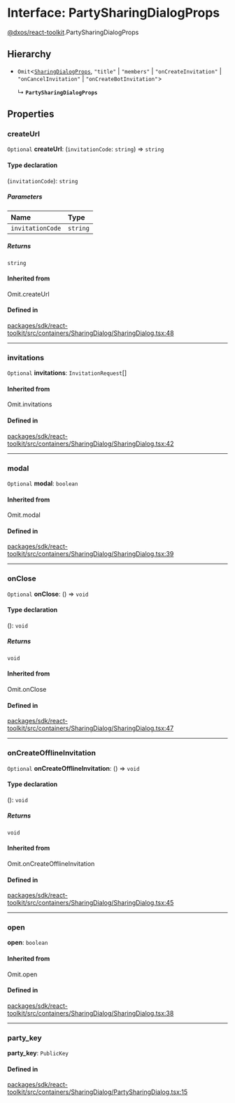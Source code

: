 # Interface: PartySharingDialogProps

[@dxos/react-toolkit](../modules/dxos_react_toolkit.md).PartySharingDialogProps

## Hierarchy

- `Omit`<[`SharingDialogProps`](dxos_react_toolkit.SharingDialogProps.md), ``"title"`` \| ``"members"`` \| ``"onCreateInvitation"`` \| ``"onCancelInvitation"`` \| ``"onCreateBotInvitation"``\>

  ↳ **`PartySharingDialogProps`**

## Properties

### createUrl

 `Optional` **createUrl**: (`invitationCode`: `string`) => `string`

#### Type declaration

(`invitationCode`): `string`

##### Parameters

| Name | Type |
| :------ | :------ |
| `invitationCode` | `string` |

##### Returns

`string`

#### Inherited from

Omit.createUrl

#### Defined in

[packages/sdk/react-toolkit/src/containers/SharingDialog/SharingDialog.tsx:48](https://github.com/dxos/dxos/blob/main/packages/sdk/react-toolkit/src/containers/SharingDialog/SharingDialog.tsx#L48)

___

### invitations

 `Optional` **invitations**: `InvitationRequest`[]

#### Inherited from

Omit.invitations

#### Defined in

[packages/sdk/react-toolkit/src/containers/SharingDialog/SharingDialog.tsx:42](https://github.com/dxos/dxos/blob/main/packages/sdk/react-toolkit/src/containers/SharingDialog/SharingDialog.tsx#L42)

___

### modal

 `Optional` **modal**: `boolean`

#### Inherited from

Omit.modal

#### Defined in

[packages/sdk/react-toolkit/src/containers/SharingDialog/SharingDialog.tsx:39](https://github.com/dxos/dxos/blob/main/packages/sdk/react-toolkit/src/containers/SharingDialog/SharingDialog.tsx#L39)

___

### onClose

 `Optional` **onClose**: () => `void`

#### Type declaration

(): `void`

##### Returns

`void`

#### Inherited from

Omit.onClose

#### Defined in

[packages/sdk/react-toolkit/src/containers/SharingDialog/SharingDialog.tsx:47](https://github.com/dxos/dxos/blob/main/packages/sdk/react-toolkit/src/containers/SharingDialog/SharingDialog.tsx#L47)

___

### onCreateOfflineInvitation

 `Optional` **onCreateOfflineInvitation**: () => `void`

#### Type declaration

(): `void`

##### Returns

`void`

#### Inherited from

Omit.onCreateOfflineInvitation

#### Defined in

[packages/sdk/react-toolkit/src/containers/SharingDialog/SharingDialog.tsx:45](https://github.com/dxos/dxos/blob/main/packages/sdk/react-toolkit/src/containers/SharingDialog/SharingDialog.tsx#L45)

___

### open

 **open**: `boolean`

#### Inherited from

Omit.open

#### Defined in

[packages/sdk/react-toolkit/src/containers/SharingDialog/SharingDialog.tsx:38](https://github.com/dxos/dxos/blob/main/packages/sdk/react-toolkit/src/containers/SharingDialog/SharingDialog.tsx#L38)

___

### party_key

 **party_key**: `PublicKey`

#### Defined in

[packages/sdk/react-toolkit/src/containers/SharingDialog/PartySharingDialog.tsx:15](https://github.com/dxos/dxos/blob/main/packages/sdk/react-toolkit/src/containers/SharingDialog/PartySharingDialog.tsx#L15)
